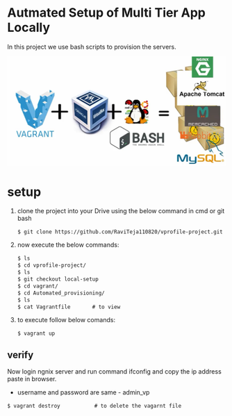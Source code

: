 # Autmated Setup of Multi Tier App Locally

In this project we use bash scripts to provision the servers.

![Automation-arch](./images/automation-arch.jpg)

# setup

1. clone the project into your Drive using the below command in cmd or git bash

   ```console
   $ git clone https://github.com/RaviTeja110820/vprofile-project.git
   ```

2. now execute the below commands:

   ```console
   $ ls
   $ cd vprofile-project/
   $ ls
   $ git checkout local-setup
   $ cd vagrant/
   $ cd Automated_provisioning/
   $ ls
   $ cat Vagrantfile       # to view
   ```

3. to execute follow below comands:

   ```console
   $ vagrant up
   
   ```

## verify

Now login ngnix server and run command ifconfig and copy the ip address paste in browser.

* username and password are same - admin_vp
  
```console
$ vagrant destroy           # to delete the vagarnt file
```